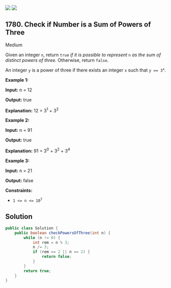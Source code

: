 [![](https://img.shields.io/github/stars/javadev/LeetCode-in-Java?label=Stars&style=flat-square)](https://github.com/javadev/LeetCode-in-Java)
[![](https://img.shields.io/github/forks/javadev/LeetCode-in-Java?label=Fork%20me%20on%20GitHub%20&style=flat-square)](https://github.com/javadev/LeetCode-in-Java/fork)

## 1780\. Check if Number is a Sum of Powers of Three

Medium

Given an integer `n`, return `true` _if it is possible to represent_ `n` _as the sum of distinct powers of three._ Otherwise, return `false`.

An integer `y` is a power of three if there exists an integer `x` such that <code>y == 3<sup>x</sup></code>.

**Example 1:**

**Input:** n = 12

**Output:** true

**Explanation:** 12 = 3<sup>1</sup> + 3<sup>2</sup>

**Example 2:**

**Input:** n = 91

**Output:** true

**Explanation:** 91 = 3<sup>0</sup> + 3<sup>2</sup> + 3<sup>4</sup>

**Example 3:**

**Input:** n = 21

**Output:** false

**Constraints:**

*   <code>1 <= n <= 10<sup>7</sup></code>

## Solution

```java
public class Solution {
    public boolean checkPowersOfThree(int n) {
        while (n != 0) {
            int rem = n % 3;
            n /= 3;
            if (rem == 2 || n == 2) {
                return false;
            }
        }
        return true;
    }
}
```